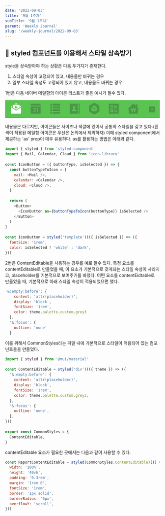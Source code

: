 ```yaml
---
date: '2022-09-03'
title: '9월 1주차'
subTitle: '9월 1주차'
parent: 'Weekly Journal'
slug: '/weekly-journal/2022-09-03'
---
```


## 📌 **styled 컴포넌트를 이용해서 스타일 상속받기**

style을 상속받아야 하는 상황은 다음 두가지가 존재한다.

1. 스타일 속성이 고정되어 있고, 내용물만 바뀌는 경우
2. 일부 스타일 속성도 고정되어 있지 않고, 내용물도 바뀌는 경우

1번은 다음 네이버 메일함의 아이콘 리스트가 좋은 예시가 될수 있다.

![](example1.png)

내용물은 다르지만, 아이콘들은 사이즈나 색깔에 있어서 공통의 스타일을 갖고 있다.(흰색이 적용된 메일함 아이콘은 우선은 논의에서 제외하자) 이때 styled component에서 제공하는 'as' prop이 매우 유용하다. as를 활용하는 방법은 아래와 같다.

```javascript
import { styled } from 'styled-component'
import { Mail, Calendar, Cloud } from 'icon-library'

const IconButton = ({ buttonType, isSelected }) => {
  const buttonTypeToIcon = {
    mail: <Mail />,
    calendar: <Calendar />,
    cloud: <Cloud />,
  }

  return (
    <Button>
      <IconButton as={buttonTypeToIcon(buttonType)} isSelected />
    </Button>
  )
}

const IconButton = styled('template')(({ isSelected }) => ({
  fontSize: '1rem',
  color: isSelected ? 'white' : 'dark',
}))
```

2번은 ContentEditable을 사용하는 경우를 예로 들수 있다. 특정 요소를 contentEditable로 만들었을 때, 이 요소가 기본적으로 갖게되는 스타일 속성이 사라지고, placeholder를 기본적으로 보여주기를 바랬다. 어떤 요소를 contentEidtable로 만들었을 때, 기본적으로 아래 스타일 속성이 적용되었으면 했다.

```javascript
'&:empty:before': {
    content: 'attr(placeholder)',
    display: 'block',
    fontSize: '1rem',
    color: theme.palette.custom.grey3
  },
  '&:focus': {
    outline: 'none'
  }
```

이를 위해서 CommonStyles라는 파일 내에 기본적으로 스타일이 적용되어 있는 컴포넌트들을 만들었다.

```javascript
import { styled } from '@mui/material'

const ContentEditable = styled('div')(({ theme }) => ({
  '&:empty:before': {
    content: 'attr(placeholder)',
    display: 'block',
    fontSize: '1rem',
    color: theme.palette.custom.grey3,
  },
  '&:focus': {
    outline: 'none',
  },
}))

export const CommonStyles = {
  ContentEditable,
}
```

contentEditable 요소가 필요한 곳에서는 다음과 같이 사용할 수 있다.

```javascript
const ReportContentEditable = styled(CommonStyles.ContentEditable)(() => ({
  width: '100%',
  height: '40vh',
  padding: '0.3rem',
  margin: '1rem 0',
  fontSize: '1rem',
  border: '1px solid',
  borderRadius: '6px',
  overflowY: 'scroll',
}))
```

